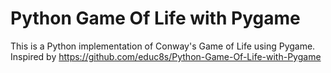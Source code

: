 # Python Game Of Life with Pygame

This is a Python implementation of Conway's Game of Life using Pygame. 
Inspired by https://github.com/educ8s/Python-Game-Of-Life-with-Pygame